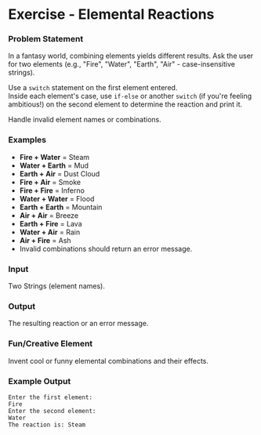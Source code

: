 # Exercise - Elemental Reactions

### Problem Statement
In a fantasy world, combining elements yields different results. Ask the user for two elements (e.g., "Fire", "Water", "Earth", "Air" - case-insensitive strings). 

Use a `switch` statement on the first element entered.\
Inside each element's case, use `if-else` or another `switch` (if you're feeling ambitious!) on the second element to determine the reaction and print it. 

Handle invalid element names or combinations.

### Examples
- **Fire + Water** = Steam
- **Water + Earth** = Mud
- **Earth + Air** = Dust Cloud
- **Fire + Air** = Smoke
- **Fire + Fire** = Inferno
- **Water + Water** = Flood
- **Earth + Earth** = Mountain
- **Air + Air** = Breeze
- **Earth + Fire** = Lava
- **Water + Air** = Rain
- **Air + Fire** = Ash
- Invalid combinations should return an error message.

### Input
Two Strings (element names).

### Output
The resulting reaction or an error message.


### Fun/Creative Element
Invent cool or funny elemental combinations and their effects.

### Example Output
```
Enter the first element:
Fire
Enter the second element:
Water
The reaction is: Steam
```